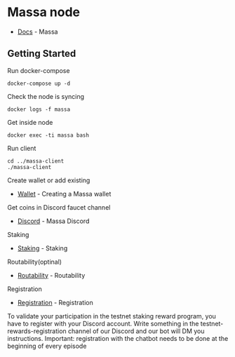 # Massa node

* [Docs](https://github.com/massalabs/massa/wiki/run) - Massa

## Getting Started

Run docker-compose

```
docker-compose up -d
```

Check the node is syncing

```
docker logs -f massa
```


Get inside node

```
docker exec -ti massa bash
```

Run client

```
cd ../massa-client
./massa-client
```

Create wallet or add existing

* [Wallet](https://github.com/massalabs/massa/wiki/wallet) - Creating a Massa wallet


Get coins in Discord faucet channel

* [Discord](https://discord.com/invite/massa) - Massa Discord

Staking

* [Staking](https://github.com/massalabs/massa/wiki/staking) - Staking

Routability(optinal)

* [Routability](https://github.com/massalabs/massa/wiki/routability) - Routability

Registration

* [Registration](https://github.com/massalabs/massa/wiki/testnet_rules#registration) - Registration

To validate your participation in the testnet staking reward program, you have to register with your Discord account. Write something in the testnet-rewards-registration channel of our Discord and our bot will DM you instructions.
Important: registration with the chatbot needs to be done at the beginning of every episode
